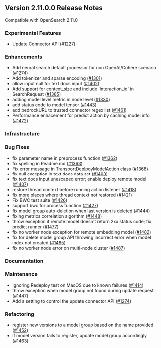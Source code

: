 ## Version 2.11.0.0 Release Notes

Compatible with OpenSearch 2.11.0


### Experimental Features
* Update Connector API ([#1227](https://github.com/opensearch-project/ml-commons/pull/1227))

### Enhancements
* Add neural search default processor for non OpenAI/Cohere scenario ([#1274](https://github.com/opensearch-project/ml-commons/pull/1274))
* Add tokenizer and sparse encoding ([#1301](https://github.com/opensearch-project/ml-commons/pull/1301))
* allow input null for text docs input ([#1402](https://github.com/opensearch-project/ml-commons/pull/1402))
* Add support for context_size and include 'interaction_id' in SearchRequest ([#1385](https://github.com/opensearch-project/ml-commons/pull/1385))
* adding model level metric in node level ([#1330](https://github.com/opensearch-project/ml-commons/pull/1330))
* add status code to model tensor ([#1443](https://github.com/opensearch-project/ml-commons/pull/1443))
* add bedrockURL to trusted connector regex list ([#1461](https://github.com/opensearch-project/ml-commons/pull/1461))
* Performance enhacement for predict action by caching model info ([#1472](https://github.com/opensearch-project/ml-commons/pull/1472))


### Infrastructure


### Bug Fixes
* fix parameter name in preprocess function ([#1362](https://github.com/opensearch-project/ml-commons/pull/1362))
* fix spelling in Readme.md ([#1363](https://github.com/opensearch-project/ml-commons/pull/1363))
* Fix error message in TransportDeplpoyModelAction class ([#1368](https://github.com/opensearch-project/ml-commons/pull/1368))
* fix null exception in text docs data set ([#1403](https://github.com/opensearch-project/ml-commons/pull/1403))
* fix text docs input unescaped error; enable deploy remote model ([#1407](https://github.com/opensearch-project/ml-commons/pull/1407))
* restore thread context before running action listener ([#1418](https://github.com/opensearch-project/ml-commons/pull/1418))
* fix more places where thread context not restored ([#1421](https://github.com/opensearch-project/ml-commons/pull/1421))
* Fix BWC test suite ([#1426](https://github.com/opensearch-project/ml-commons/pull/1426))
* support bwc for process function ([#1427](https://github.com/opensearch-project/ml-commons/pull/1427))
* fix model group auto-deletion when last version is deleted ([#1444](https://github.com/opensearch-project/ml-commons/pull/1444))
* fixing metrics correlation algorithm ([#1448](https://github.com/opensearch-project/ml-commons/pull/1448))
* throw exception if remote model doesn't return 2xx status code; fix predict runner ([#1477](https://github.com/opensearch-project/ml-commons/pull/1477))
* fix no worker node exception for remote embedding model ([#1482](https://github.com/opensearch-project/ml-commons/pull/1482))
* fix for delete model group API throwing incorrect error when model index not created ([#1485](https://github.com/opensearch-project/ml-commons/pull/1485))
* fix no worker node error on multi-node cluster ([#1487](https://github.com/opensearch-project/ml-commons/pull/1487))


### Documentation


### Maintenance

* Ignoring Redeploy test on MacOS due to known failures ([#1414](https://github.com/opensearch-project/ml-commons/pull/1414))
* throw exception when model group not found during update request ([#1447](https://github.com/opensearch-project/ml-commons/pull/1447))
* Add a setting to control the update connector API ([#1274](https://github.com/opensearch-project/ml-commons/pull/1274))


### Refactoring

* register new versions to a model group based on the name provided ([#1452](https://github.com/opensearch-project/ml-commons/pull/1452))
* if model version fails to register, update model group accordingly ([#1463](https://github.com/opensearch-project/ml-commons/pull/1463))



